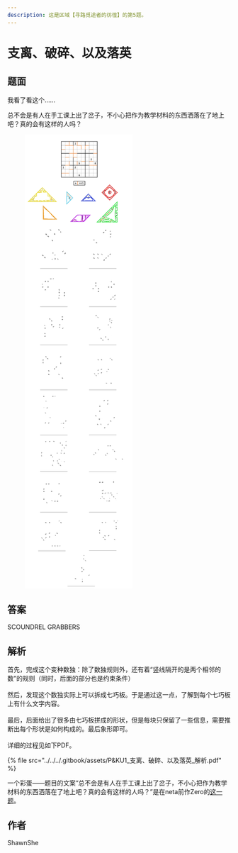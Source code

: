 ```yaml
---
description: 这是区域【寻路觅途者的彷徨】的第5题。
---
```


# 支离、破碎、以及落英

## 题面

我看了看这个……

总不会是有人在手工课上出了岔子，不小心把作为教学材料的东西洒落在了地上吧？真的会有这样的人吗？

<figure><img src="../../../.gitbook/assets/image (18).png" alt=""><figcaption></figcaption></figure>

## 答案

SCOUNDREL GRABBERS

## 解析

首先，完成这个变种数独：除了数独规则外，还有着“竖线隔开的是两个相邻的数”的规则（同时，后面的部分也是约束条件）\
\
然后，发现这个数独实际上可以拆成七巧板。于是通过这一点，了解到每个七巧板上有什么文字内容。\
\
最后，后面给出了很多由七巧板拼成的形状，但是每块只保留了一些信息，需要推断出每个形状是如何构成的。最后象形即可。\
\
详细的过程见如下PDF。

{% file src="../../../.gitbook/assets/P&KU1_支离、破碎、以及落英_解析.pdf" %}

一个彩蛋——题目的文案“总不会是有人在手工课上出了岔子，不小心把作为教学材料的东西洒落在了地上吧？真的会有这样的人吗？”是在neta前作Zero的[这一题](https://mp.weixin.qq.com/s?\_\_biz=Mzg2NjY2NTE0Mg==\&mid=2247483718\&idx=1\&sn=f567d6d84acfb094820a1274eb040773\&chksm=ce46169ff9319f8942d49886f2fddc6ffb1057dace3f6c6b6998853fdc0f2ac35bf606a29ff5\&scene=20\&xtrack=1\&key=12703ed085009c6f4082ca206bdedf2a8de26b4ad7f5c5af0c77d381e9f718739609208fc1bce108f1eee7b4998fdd526877c5ae75c92ac81eaaf8cf0b891ac70a58137cd3945feadd7eb93dcfb219d526dd5c575a710630163a3ef28acbf0b7dcea562fe59e300689389efc24813b13bf6fa8caf848cd66686c18c3b9cfd2da\&ascene=1\&uin=Mjc0MjI3NDAzMg%3D%3D\&devicetype=Windows+10+x64\&version=6300002f\&lang=zh\_CN\&exportkey=A29Wnrc7yolGZnmg3ZoCLgg%3D\&acctmode=0\&pass\_ticket=2QZ%2Bmouu2eG8mPkTh3YioM9BH%2FGeRmUjawd7g8qIFhGUWCBb8MiqHi%2BGGAvXi8M7\&wx\_header=0)。

## 作者

ShawnShe
